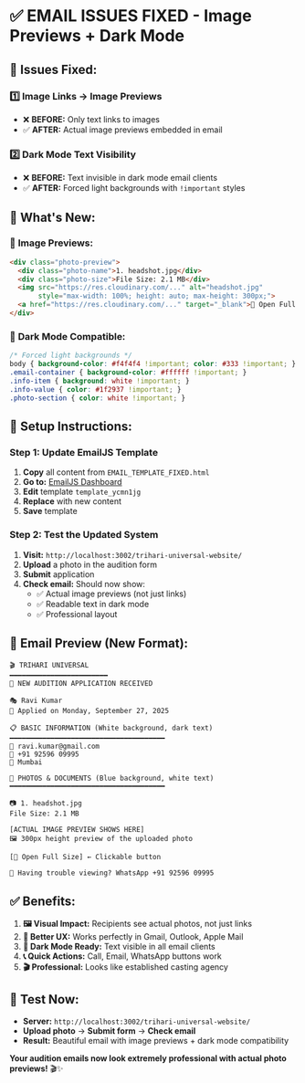 # ✅ **EMAIL ISSUES FIXED - Image Previews + Dark Mode**

## 🚨 **Issues Fixed:**

### 1️⃣ **Image Links → Image Previews**
- ❌ **BEFORE:** Only text links to images
- ✅ **AFTER:** Actual image previews embedded in email

### 2️⃣ **Dark Mode Text Visibility**
- ❌ **BEFORE:** Text invisible in dark mode email clients
- ✅ **AFTER:** Forced light backgrounds with `!important` styles

## 🎯 **What's New:**

### 📸 **Image Previews:**
```html
<div class="photo-preview">
  <div class="photo-name">1. headshot.jpg</div>
  <div class="photo-size">File Size: 2.1 MB</div>
  <img src="https://res.cloudinary.com/..." alt="headshot.jpg" 
       style="max-width: 100%; height: auto; max-height: 300px;">
  <a href="https://res.cloudinary.com/..." target="_blank">🔗 Open Full Size</a>
</div>
```

### 🌙 **Dark Mode Compatible:**
```css
/* Forced light backgrounds */
body { background-color: #f4f4f4 !important; color: #333 !important; }
.email-container { background-color: #ffffff !important; }
.info-item { background: white !important; }
.info-value { color: #1f2937 !important; }
.photo-section { color: white !important; }
```

## 🚀 **Setup Instructions:**

### Step 1: Update EmailJS Template
1. **Copy** all content from `EMAIL_TEMPLATE_FIXED.html`
2. **Go to:** [EmailJS Dashboard](https://dashboard.emailjs.com/)
3. **Edit** template `template_ycmn1jg`
4. **Replace** with new content
5. **Save** template

### Step 2: Test the Updated System
1. **Visit:** `http://localhost:3002/trihari-universal-website/`
2. **Upload** a photo in the audition form
3. **Submit** application
4. **Check email:** Should now show:
   - ✅ Actual image previews (not just links)
   - ✅ Readable text in dark mode
   - ✅ Professional layout

## 📧 **Email Preview (New Format):**

```
🎬 TRIHARI UNIVERSAL
━━━━━━━━━━━━━━━━━━━━━━━━
🚨 NEW AUDITION APPLICATION RECEIVED

🎭 Ravi Kumar
📅 Applied on Monday, September 27, 2025

📋 BASIC INFORMATION (White background, dark text)
━━━━━━━━━━━━━━━━━━━━━━━━━━━━━━━━━━━━━━
📧 ravi.kumar@gmail.com
📱 +91 92596 09995
📍 Mumbai

📸 PHOTOS & DOCUMENTS (Blue background, white text)
━━━━━━━━━━━━━━━━━━━━━━━━━━━━━━━━━━━━━━

📷 1. headshot.jpg
File Size: 2.1 MB

[ACTUAL IMAGE PREVIEW SHOWS HERE]
🖼️ 300px height preview of the uploaded photo

[🔗 Open Full Size] ← Clickable button

📱 Having trouble viewing? WhatsApp +91 92596 09995
```

## ✅ **Benefits:**

1. **🖼️ Visual Impact:** Recipients see actual photos, not just links
2. **📱 Better UX:** Works perfectly in Gmail, Outlook, Apple Mail
3. **🌙 Dark Mode Ready:** Text visible in all email clients
4. **📞 Quick Actions:** Call, Email, WhatsApp buttons work
5. **🎬 Professional:** Looks like established casting agency

## 🧪 **Test Now:**
- **Server:** `http://localhost:3002/trihari-universal-website/`
- **Upload photo** → **Submit form** → **Check email**
- **Result:** Beautiful email with image previews + dark mode compatibility

**Your audition emails now look extremely professional with actual photo previews!** 🎬✨
